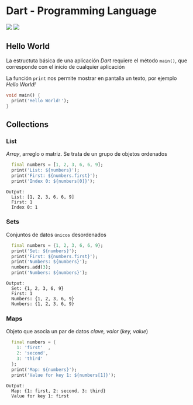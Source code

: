 # Dart - Programming Language
[![](https://img.shields.io/badge/Hello%20World-blue?style=for-the-badge)](#hello_world) [![](https://img.shields.io/badge/Collections-blue?style=for-the-badge)](#collections)


## <a name="hello_world"></a>**Hello World**
La estructuta básica de una aplicación *Dart* requiere el método `main()`, que corresponde con el inicio de cualquier aplicación

La función `print` nos permite mostrar en pantalla un texto, por ejemplo *Hello World!*

```dart
void main() {
  print('Hello World!');
}
```

## <a name="collections"></a>**Collections**

### List
*Array*, arreglo o matriz. Se trata de un grupo de objetos ordenados

```dart
  final numbers = [1, 2, 3, 6, 6, 9];
  print('List: ${numbers}');
  print('First: ${numbers.first}');
  print('Index 0: ${numbers[0]}');
```

```
Output:
  List: [1, 2, 3, 6, 6, 9]
  First: 1
  Index 0: 1
```

### Sets
Conjuntos de datos `únicos` desordenados

```dart
  final numbers = {1, 2, 3, 6, 6, 9};
  print('Set: ${numbers}');
  print('First: ${numbers.first}');
  print('Numbers: ${numbers}');
  numbers.add(3);
  print('Numbers: ${numbers}');
```

```
Output:
  Set: {1, 2, 3, 6, 9}
  First: 1
  Numbers: {1, 2, 3, 6, 9}
  Numbers: {1, 2, 3, 6, 9}
```

### Maps
Objeto que asocia un par de datos *clave, valor* (*key, value*)

```dart
  final numbers = {
    1: 'first'  ,
    2: 'second',
    3: 'third'
  };
  print('Map: ${numbers}');
  print('Value for key 1: ${numbers[1]}');
```

```
Output:
  Map: {1: first, 2: second, 3: third}
  Value for key 1: first
```


